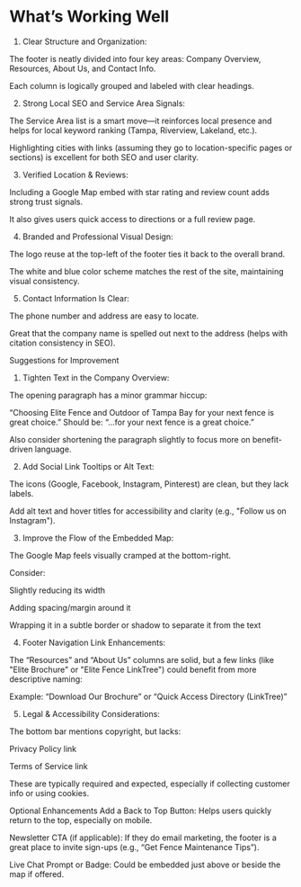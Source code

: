 # What’s Working Well

1. Clear Structure and Organization:

The footer is neatly divided into four key areas: Company Overview, Resources, About Us, and Contact Info.

Each column is logically grouped and labeled with clear headings.

2. Strong Local SEO and Service Area Signals:

The Service Area list is a smart move—it reinforces local presence and helps for local keyword ranking (Tampa, Riverview, Lakeland, etc.).

Highlighting cities with links (assuming they go to location-specific pages or sections) is excellent for both SEO and user clarity.

3. Verified Location & Reviews:

Including a Google Map embed with star rating and review count adds strong trust signals.

It also gives users quick access to directions or a full review page.

4. Branded and Professional Visual Design:

The logo reuse at the top-left of the footer ties it back to the overall brand.

The white and blue color scheme matches the rest of the site, maintaining visual consistency.

5. Contact Information Is Clear:

The phone number and address are easy to locate.

Great that the company name is spelled out next to the address (helps with citation consistency in SEO).

Suggestions for Improvement

1. Tighten Text in the Company Overview:

The opening paragraph has a minor grammar hiccup:

“Choosing Elite Fence and Outdoor of Tampa Bay for your next fence is great choice.”
Should be:
“...for your next fence is a great choice.”

Also consider shortening the paragraph slightly to focus more on benefit-driven language.

2. Add Social Link Tooltips or Alt Text:

The icons (Google, Facebook, Instagram, Pinterest) are clean, but they lack labels.

Add alt text and hover titles for accessibility and clarity (e.g., "Follow us on Instagram").

3. Improve the Flow of the Embedded Map:

The Google Map feels visually cramped at the bottom-right.

Consider:

Slightly reducing its width

Adding spacing/margin around it

Wrapping it in a subtle border or shadow to separate it from the text

4. Footer Navigation Link Enhancements:

The “Resources” and “About Us” columns are solid, but a few links (like "Elite Brochure" or "Elite Fence LinkTree") could benefit from more descriptive naming:

Example: “Download Our Brochure” or “Quick Access Directory (LinkTree)”

5. Legal & Accessibility Considerations:

The bottom bar mentions copyright, but lacks:

Privacy Policy link

Terms of Service link

These are typically required and expected, especially if collecting customer info or using cookies.

Optional Enhancements
Add a Back to Top Button: Helps users quickly return to the top, especially on mobile.

Newsletter CTA (if applicable): If they do email marketing, the footer is a great place to invite sign-ups (e.g., “Get Fence Maintenance Tips”).

Live Chat Prompt or Badge: Could be embedded just above or beside the map if offered.
